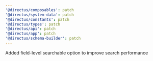```yaml
---
'@directus/composables': patch
'@directus/system-data': patch
'@directus/constants': patch
'@directus/types': patch
'@directus/api': patch
'@directus/app': patch
'@directus/schema-builder': patch
---
```


Added field-level searchable option to improve search performance
